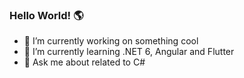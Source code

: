### Hello World! 🌎

- 🔭 I’m currently working on something cool
- 🌱 I’m currently learning .NET 6, Angular and Flutter
- 💬 Ask me about related to C#
